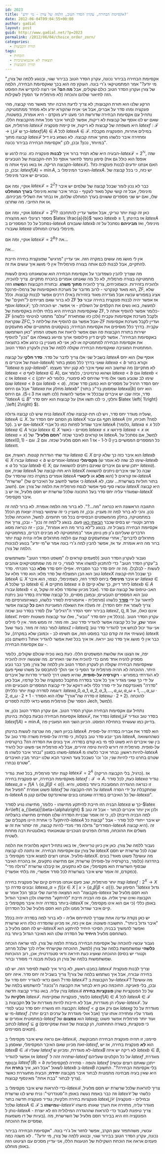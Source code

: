 ```yaml
---
id: 2023
title: 'אקסיומת הבחירה, עקרון הסדר הטוב, הלמה של צורן - מי יודע?'
date: 2012-06-04T09:04:55+00:00
author: gadial
layout: post
guid: http://www.gadial.net/?p=2023
permalink: /2012/06/04/choice_order_zorn/
categories:
  - תורת הקבוצות
tags:
  - הוכחות
  - תוצאות לא אינטואיטיביות
  - תורת הקבוצות
---
```

"אקסיומת הבחירה בבירור נכונה, עקרון הסדר הטוב בבירור שגוי, ובנוגע ללמה של צורן, מי יודע?" אמר המתמטיקאי ג'רי בונה. העוקץ פה הוא בכך שאקסיומת הבחירה, הלמה של צורן ועקרון הסדר הטוב כולם שקולים, אבל **מה הם**? אני רוצה להקדיש את הפוסט הזה לתיאור שלהם והוכחה (לא פורמלית עד הסוף) לשקילות.

הרקע שלנו הוא תורת הקבוצות; לא צריך לדעת הרבה יותר מאשר מהי קבוצה, מהי פונקציה ומהו סדר על אברים, אבל אני אניח שהקורא יודע ולא מפחד ממתמטיקה. נתחיל עם אקסיומת הבחירה שדורשת הכי מעט ידע מוקדם - היא אומרת, בפשטות, שאם יש לנו אוסף של קבוצות לא ריקות, אפשר לבחור איבר מכל אחת מהקבוצות הללו. פורמלית, אם $latex \mathcal{F}$ היא משפחה של קבוצות לא ריקות, אז קיימת פונקציה $latex f:\mathcal{F}\to\bigcup\mathcal{F}$ כך ש-$latex f\left(A\right)\in A$ לכל $latex A\in\mathcal{F}$. במילים אחרות, הפונקציה מקבלת קבוצה מתוך $latex \mathcal{F}$ ומחזירה איבר כלשהו מתוך אותה קבוצה. לא נשמע ביג דיל במיוחד, נכון? ובכן, לכן "אקסיומת הבחירה בבירור נכונה".

הבעיה היא שלא תמיד ברור איך **לבנות** פונקציה כזו. נניח לרגע ש-$latex \mathcal{F}=2^{\mathbb{N}}$, שזה סימון נחמד לתיאור אוסף כל תת-הקבוצות של הטבעיים (אופס! הוא כולל גם את הקבוצה הריקה. אז בואו נעיף אותה מ-$latex \mathcal{F}$). האם אנחנו יודעים לבנות פונקציה כזו? ובכן, כן: $latex f\left(A\right)=\min A$, האיבר המינימלי ב-$latex A$. יש כזה, כי בכל קבוצה של טבעיים יש איבר מינימלי.

אוקיי, ומה אם $latex \mathcal{F}=2^{\mathbb{Z}}$? כבר לא נכון לומר שבכל קבוצה של שלמים יש איבר מינימלי, אבל זה קושי שקל מאוד לעקוף - נבחר איבר שהוא מינימלי **בערך המוחלט** שלו, ואם יש שני מספרים ששווים בערך המוחלט שלהם, אז נבחר את השלילי מביניהם. או את החיובי. מה שתרצו.

אוקיי, ומה אם $latex \mathcal{F}=2^{\mathbb{Q}}$? כאן זה קצת יותר טריקי, אבל אפשר עדיין להתחכם: מספר רציונלי הוא מהצורה $latex \frac{a}{b}$ כאשר $latex b\ge1$, אז בהינתן $latex A$ נסתכל על כל המספרים ב-$latex A$ שעבורם $latex b$ מינימלי, ואז **מביניהם** נסתכל על זה שעבורו $latex a$ מינימלי בערכו המוחלט.

אוקיי, ומה אם $latex \mathcal{F}=2^{\mathbb{R}}$? אה&#8230;

אה&#8230;

אין לי מושג מה עושים במקרה הזה. אני עדיין "מרגיש" שפונקצית בחירה חייבת להתקיים, אבל לבנות לכם אותה בצורה פורמלית? אין לי מושג איך עושים את זה.

מה שצריך להבין כשמדובר על אקסיומת הבחירה הוא שכשאנחנו באים לעשות מתמטיקה בצורה פורמלית, לא כל מה שאנחנו אומרים בהכרח מתקיים. צריך להוכיח, ולהוכיח בזהירות. וכשמוכיחים, צריך להוכיח **מתוך משהו**. ובתורת הקבוצות ה**משהו** הזה הוא מאוד קונקרטי - לרוב מדובר על מערכת האקסיומות של צרמלו-פרנקל, ZF, שלא אציג במפורש עכשיו אבל מגדירה מאוד בזהירות באילו דרכים אפשר לבנות קבוצות. וכלל לא ברור שאם מצייתים ל"חוקים" של ZF אז אפשר יהיה לבנות פונקצית בחירה עבור **כל** אוסף $latex \mathcal{F}$; למעשה, בואו נשים את הקלפים על השולחן - אי אפשר. יש הוכחה לכך שאקסיומות הבחירה היא בלתי תלויה באקסיומות של ZF, כלומר אפשר להוסיף אותה ל-ZF ולקבל מערכת אקסיומות עקבית (ולכן כזו שמתארת "עולם" מתמטי לגיטימי כלשהו) שנקראת ZFC, אבל אפשר גם להוסיף את שלילתה ל-ZF ועדיין לקבל מערכת אקסיומות עקבית. בדרך כלל מוסיפים את אקסיומת הבחירה; בטקסטים מתמטיים שלא מתעסקים ישירות בתורת הקבוצות פה ושם אפשר לראות את משפט המחץ "כאן השתמשנו באקסיומת הבחירה". אפשר לקיים דיון פילוסופי ארוך ומייגע בשאלה אם "נכון" להוסיף את אקסיומת הבחירה למתמטיקה או לא; אני לא מעוניין בו כרגע אלא בתוצאה המתמטית המגניבה שאקסיומת הבחירה שקולה ללמה של צורן ולעקרון הסדר הטוב.

בשביל שני אלו צריך לדבר על סדר. **סדר חלקי** על קבוצה $latex A$ הוא יחס (אוסף של זוגות של איברים מ-$latex A$) שאני בדרך כלל מסמן בתור $latex a<b$ וקורא בתור "$latex a$ קטן מ-$latex b$". מה שחשוב הוא שאף איבר לא קטן יותר מעצמו (לא מתקיים $latex a<a$ לאף $latex a\in A$), ושהוא טרנזיטיבי, כלומר אם $latex a<b$ וגם $latex b<c$ אז $latex a<c$ (שימו לב שנובע משני אלו מייד שהיחס לא סימטרי, כלומר לא ייתכן שגם $latex a<b$ וגם $latex b<a$). יחס הסדר הרגיל על מספרים הוא כמובן סדר שכזה, אבל גם היחס "$latex a$ מחלק את $latex b$" (שמסומן בד"כ בתור $latex a|b$) הוא יחס סדר, וכזה שבו יש איברים שבכלל אי אפשר להשוות (לכו תשוו את 3 ו-5). גם היחס "$latex A\subseteq B$" על קבוצות הוא יחס סדר (וחלקי, כי לכו תשוו את $latex \left\{ 1\right\} ,\left\{ 2\right\} $).

נניח שיש לנו קבוצה גדולה $latex X$ שעליה מוגדר יחס סדר, ויש לנו תת-קבוצה שלה, $latex A\subseteq X$. מן הסתם יחס הסדר על $latex X$ תקף גם עבור $latex A$ (למה? תוכיחו, זה קל). אם יש ב-$latex X$ איבר שגדול לפחות כמו כל אברי $latex A$ (כלומר, $latex a\le x$ לכל $latex a\in A$ עבור $latex x\in X$ מסויים - כאשר $latex a\le x$ פירושו $latex a<x$ או $latex a=x$) אז קוראים לאיבר שכזה "**חסם מלעיל**" של $latex A$. למשל, אם נסתכל על $latex \left(0,1\right)$ - כל המספרים הממשיים בין 0 ל-1 - אז 1 הוא חסם מלעיל שכזה. וגם 2. וגם $latex \pi$.

עוד שתי הגדרות קטנות. ראשית, אם $latex a\in X$ הוא איבר כזה כך שלא קיים $latex b\in X$ עבורו $latex a<b$ אומרים ש-$latex a$ **מקסימלי** (שימו לב שזה לא אומר ש-$latex b\le a$ עבור כל $latex b\in X$; ייתכן שיש גם איברים שאינם ניתנים להשוואה עם $latex a$). שנית, אם $latex A$ היא תת-קבוצה של $latex X$ שבה כל שני איברים ניתנים להשוואה (אומרים במקרה כזה שהסדר על $latex A$ הוא **מלא** או **לינארי**) אז קוראים ל-$latex A$ "שרשרת" (כי אפשר לחשוב על האיברים של $latex A$ בתור חוליות בשרשרת&#8230; עזבו, לא חשוב). עכשיו סוף סוף אפשר לנסח פורמלית את הלמה של צורן: אם $latex X$ היא קבוצה שמוגדר עליה יחס סדר בעל התכונה שלכל שרשרת יש חסם מלעיל, אז יש ב-$latex X$ איבר מקסימלי.

התגובה הראשונה היא כנראה "מה&#8230;?". לא ברור מה הלמה אומרת. לא ברור למה זה נכון. והכי לא ברור למה זה מעניין. ובכן, זה מעניין כי זה שימושי בצורה יוצאת מן הכלל במתמטיקה, בחלק מהמשפטים הבסיסיים בכל מני תחומים. למשל, ההוכחה שלכל מרחב וקטורי יש בסיס שכבר [הבאתי כאן](http://www.gadial.net/2007/07/09/nonconstructive_proofs_vector_space_basis/) פעם. בנוגע ל"למה זה נכון" - ובכן, צריך את אקסיומת הבחירה בשביל זה. בנוגע ל"לא ברור מה היא אומרת", ובכן - זה כנראה מסוג הדברים שעליהם ג'ון פון נוימן אמר "במתמטיקה לא מבינים דברים, במתמטיקה מתרגלים לדברים"; אחרי שמתעסקים קצת עם הלמה מתרגלים אליה ונהיה קצת יותר ברור מה היא אומרת. עד אז, אפשר להבין למה ג'רי בונה אמר ש"מי יודע" בנוגע לנכונות הלמה של צורן.

נעבור לעקרון הסדר הטוב (לפעמים קוראים לו "משפט הסדר הטוב" ומשתמשים ב"עקרון הסדר הטוב" כדי להתכוון למשהו אחר לגמרי, כי זה מה שמתמטיקאים אוהבים לעשות - לבלבל). מה זה יחס סדר כבר הסברתי. אפילו יחס סדר **מלא** כבר הזכרתי. סדר טוב הוא הבן המוצלח של סדר מלא: הוא סדר מלא על $latex X$ כך שבכל תת-קבוצה $latex A\subseteq X$ יש איבר **מינימלי** ביחס לסדר הזה, כשמינימלי, כצפוי, הוא איבר $latex a\in A$ כך שלכל $latex b\in A$ מתקיים $latex a\le b$ (ליתר דיוק, כך שלא קיים $latex b\in A$ עבורו $latex b<a$, אבל מכיוון שהסדר מלא זה שקול). האב-טיפוס של קבוצה עם סדר טוב הוא המספרים הטבעיים; ובמובן מסויים, כל קבוצה שסדורה בסדר טוב ניתנת לתיאור על ידי **[סודר](http://www.gadial.net/2011/05/30/ordinals_formal_definitions/)** כלשהו (פורמלית - איזומורפית לסודר כלשהו, כשאיזומורפיזם פה צריך לשמר את יחס הסדר). זה מעלה את השאלה המעניינת האם **כל** קבוצה אפשר לסדר בסדר טוב שכזה (בבירור יחסי הסדר ה"רגילים" על $latex \mathbb{Z},\mathbb{Q},\mathbb{R}$ אינם כאלו, ועל $latex \mathbb{C}$ בכלל אין יחס סדר "טבעי", ואלו עוד קבוצות פשוטות יחסית). עקרון הסדר הטוב אומר ש**כן**, על כל קבוצה אפשר להגדיר סדר טוב. וזה מוזר. זה ממש מוזר. אין לי מילים לומר כמה זה מוזר. בעוד שעל $latex \mathbb{Z}$ ו-$latex \mathbb{Q}$ אני עוד יכול לנחש איך להגדיר סדר טוב (ועשיתי את זה קודם כבר בפוסט הזה, אם תשימו לב - וכמובן שלא במקרה), על $latex \mathbb{R}$ כבר אין לי מושג איך סדר טוב ייראה. אז איך בכל זאת אפשר להגדיר אותו? ניחשתם נכון - עם אקסיומת הבחירה.

יפה, אז הצגנו את שלושת המשפטים הללו. כעת בואו נוכיח שכולם שקולים, כלומר מספיק להניח אחד מהם כדי להוכיח את שני האחרים. מה שנעשה יהיה להוכיח שאקסיומת הבחירה שקולה הן לעקרון הסדר הטוב והן ללמה של צורן; מכך כבר נובע היתר. ההוכחה לא תהיה פורמלית עד הסוף כי אני הולך להתבסס על משהו שאף פעם לא הגדרתי במפורש - **רקורסיה על-סופית**, שהיא פשוט דרך להגדיר סדרות של איברים על ידי כך שאני מגדיר איך כל איבר בסדרה מתקבל כפונקציה של כל קודמיו, אבל כאן "סדרה" מאונדקסת על ידי סודר כללי ולאו דווקא על ידי קבוצת המספרים הטבעיים וזהו (דוגמה לסדרה קצת יותר כללית: $latex a\_{0},a\_{1},a\_{2},a\_{3},\dots,a\_{\omega},a\_{\omega+1},\dots,a\_{\omega\cdot2},a\_{\omega\cdot2+1}$ - זו סדרה שה"אורך" שלה הוא הסודר $latex \omega\cdot2+2$). להוכחה פורמלית ממש כדאי ללכת לספרים (הספר של Jech, למשל).

נתחיל עם אקסיומת הבחירה ועקרון הסדר הטוב. אם עקרון הסדר הטוב נכון, אז אקסיומת הבחירה נובעת בקלות: בהינתן $latex \mathcal{F}$, נסדר את $latex \bigcup\mathcal{F}$ בסדר טוב ונגדיר $latex f\left(A\right)=\min A$, בדיוק כמו שעשיתי בתחילת הפוסט. הכיוון השני הוא המעניין פה.

בכיוון השני, מה שנרצה לעשות בהינתן $latex A$ הוא לסדר את אבריה בסדרה על-סופית. מכך ינבע סדר טוב בקלות, כי סדרה על-סופית משרה סדר טוב על $latex A$, כשההשוואה בין שני איברים היא פשוט לפי מי בא קודם בסדרה. איך בונים את הסדרה הזו? ברקורסיה על-סופית. פורמלית זה דורש להיות טיפה זהירים, אבל לא פורמלית אני פשוט יכול להגיד משהו בסגנון "נבחר איבר כלשהו מ-$latex A$ להיות ראשון; נבחר איבר כלשהו מ-$latex A$ שטרם בחרנו כדי להיות שני; וכו' וכו' כשבכל צעד האיבר הבא שלנו ייבחר מבין האיברים שטרם נבחרו".

קצת יותר פורמלית, בכל זאת: נגדיר $latex \mathcal{F}=2^{A}$ (כרגיל, בלי הקבוצה הריקה). אז מאקסיומת הבחירה, יש פונקצית בחירה $latex f:\mathcal{F}\to A$. כעת, לכל סודר $latex \alpha$ נגדיר $latex a\_{\alpha}=f\left(A\backslash\left\{ a\_{\beta}|\beta<\alpha\right\} \right)$. זו כנראה ההגדרה המסובכת ביותר בפוסט, והיא פשוט אומרת "תפעיל את $latex f$ על תת-הקבוצה של $latex A$ שמתקבלת על ידי הסרה מ-$latex A$ של כל האיברים בסדרה שאנחנו בונים שהאינדקס שלהם קטן מ-$latex \alpha$".

הבניה הזו חייבת להיתקע מתישהו - כלומר, מתישהו נגיע לסודר $latex \alpha$ כך ש-$latex A=\left\{ a_{\beta}|\beta<\alpha\right\} $ ולכן אין יותר איברים לבחור - אבל זה טוב לנו, כי זה אומר שבניית הסדרה שלנו תסתיים מתישהו בהצלחה (למה הבניה חייבת להיתקע? כי אחרת היינו מקבלים שב-$latex A$ יש איבר ייחודי לכל סודר - אבל "קבוצת כל הסודרים" גדולה מדי מכדי להיות קבוצה, וזה יסתור את זה ש-$latex A$ היא קבוצה). זה משלים את ההוכחה, מודולו הפרטים הטכניים שטאטאתי באלגנטיות רבה מתחת לשטיח.

נעבור ללמה של צורן. כאן אין כיוון טריוויאלי, אז בואו נתחיל דווקא מלהוכיח את הלמה של צורן עם אקסיומת הבחירה. אז נתונה לנו קבוצה $latex X$ שבה לכל שרשרת יש חסם מלעיל. אנחנו רוצים למצוא איבר מקסימלי ב-$latex X$. מה עושים? פשוט מאוד! בונים בהדרגה (כלומר, ברקורסיה על-סופית) שרשרת; אם מתישהו נתקעים, אז בהכרח האיבר שבסוף השרשרת הוא מקסימלי; אם לא נתקעים, אז קיבלנו שרשרת "גדולה מדי" (כמקודם, זה אומר שיש איבר בשרשרת לכל סודר אפשרי, וזה בלתי אפשרי).

קצת יותר פורמלית, שוב פעם אנחנו מניחים קיום של פונקצית בחירה $latex f:2^{X}\to X$ ובונים סדרה כך: $latex a\_{\alpha}=f\left(\left\{ x\in X\ |\ x>\left\{ a\_{\beta}|\beta<\alpha\right\} \right\} \right)$. הסימון של "$latex x$ גדול מקבוצה" הוא המצאה פרועה שלי ובסך הכל אומר ש-$latex x$ הוא חסם מלעיל של הקבוצה ואינו שייך אליה. גם פה הבניה חייבת "להיתקע" מתישהו ולכן האיבר הגדול ביותר בסדרה יהיה איבר מקסימלי ב-$latex X$ באופן כללי (כי אם הוא אינו מקסימלי, אז קיים איבר שגדול ממנו ולכן הוא חסם מלעיל של כל הסדרה).

יש כאן נקודה עדינה אחת שצריך להתייחס אליה - לא ברור למה בסדרה יהיה בכלל "איבר גדול ביותר". התשובה פשוטה: אם אין כזה, אז מכיוון שהסדרה כולה היא שרשרת יש לה חסם מלעיל ב-$latex X$ ואפשר להמשיך בבניה; הסיכוי היחיד להיתקע הוא כשהחסם מלעיל **היחיד** של הסדרה שלנו הוא האיבר הגדול ביותר בה.

נעבור עכשיו להוכחה של אקסיומת הבחירה בעזרת הלמה של צורן. למי שראה הוכחה **כלשהי** שמשתמשת בלמה של צורן (למשל, ההוכחה שקישרתי אליה לכך שלכל מרחב וקטורי יש בסיס) ההוכחה שאציג כעת תיראה ודאי סטנדרטית; אכן, רוב ההוכחות שמשתמשות בלמה של צורן הן בעלות מבנה די מסודר וברור.

במבט ראשון, לא ברור איך לגשת לסיפור הזה. יש לנו $latex \mathcal{F}$ וצריך לבנות פונקצית בחירה עבורה, אבל איך נשתמש בלמה של צורן? צריך בשביל זה יחס סדר. איזה יחס סדר? האם כדאי להגדיר יחס סדר על $latex \mathcal{F}$? על הקבוצות ב-$latex \mathcal{F}$? מה עושים? ובכן, בלי פאניקה. החוכמה כאן היא לבחור את הקבוצה ה"נכונה" להשתמש בלמה של צורן עליה. בואו נגדיר קבוצה חדשה $latex \mathcal{B}$ של כל הפונקציות שהן **פונקציות בחירה חלקיות** על $latex \mathcal{F}$. כלומר, פונקציות שמקיימות $latex f\left(A\right)\in A$ לכל $latex A\in\mathcal{F}$ שעליו הן מוגדרות, אבל לא חייבות להיות מוגדרות על **כל** הקבוצות ב-$latex \mathcal{F}$. על הקבוצה הזו מושרה יחס סדר טבעי למדי: $latex f<g$ אם ורק אם $latex g$ מוגדרת על כל מי ש-$latex f$ מוגדר עליו ומחזירה אותו ערך (אבל אולי מוגדרת על ערכים רבים יותר). במתמטית אומרים ש-$latex f$ הוא **צמצום** של $latex g$; ועוד יותר פורמלית אפשר פשוט לכתוב $latex f\subseteq g$ (כי פונקציות, בשורה התחתונה, הן קבוצות של זוגות שמקיימים תנאים מסויימים).

אם נראה שיש איבר מקסימלי ב-$latex \mathcal{B}$, סיימנו; זו תהיה פונקצית הבחירה המבוקשת. זאת מכיוון שאם האיבר המקסימלי, שאסמן ב-$latex f$, הוא **לא** פונקצית בחירה, אז יש $latex B\in\mathcal{B}$ שעליו $latex f$ לא מוגדרת, ומכיוון ש-$latex B$ לא ריקה יש איזה $latex b\in B$, אז אפשר להגדיר $latex f^{\prime}$ שתהיה זהה ל-$latex f$ על כל הקלטים שעליהם $latex f$ מוגדרת, ובנוסף $latex f^{\prime}\left(B\right)=b$ והופה - סתירה למקסימליות $latex f$ (ייתכן שאתם רוצים עכשיו לשאול "אבל רגע, איך **בחרת** את $latex b$ ב-$latex B$ בלי אקסיומת הבחירה?". התשובה היא שאין בעיה מבחינה מתמטית לבחור איבר מקבוצה **יחידה**; הבעיה מתעוררת כאשר צריך לבחור "בבת אחת" מאינסוף קבוצות).

כדי להראות שיש איבר מקסימלי ב-$latex \mathcal{B}$ צריך להראות שלכל שרשרת יש חסם מלעיל, וזה כבר באמת נעשה באופן ה"סטנדרטי": נניח שיש לנו שרשרת $latex \mathcal{C}$ כלשהי של פונקציות בחירה חלקיות; נגדיר פונקציה חדשה בתור $latex \bigcup\mathcal{C}$ (ובמילים - פונקציה שלכל $latex A\in\mathcal{F}$ ש**מישהו** ב-$latex \mathcal{C}$ מוגדר עליה, מחזירה את הערך שאותו מישהו נותן ל-$latex A$ - צריך טיפונת לעבוד כדי להראות שההגדרה המילולית הזו לא יוצרת בעיות של דו משמעות). הפונקציה הזו היא בבירור חסם מלעיל של השרשרת, מה שמסיים את ההוכחה.

עכשיו, משהתפזר עשן הקרב, אפשר לחזור אל ג'רי בונה. "אקסיומת הבחירה בבירור נכונה, עקרון הסדר הטוב בבירור שגוי, ובנוגע ללמה של צורן, מי יודע?" . לא משנה כמה פעמים אראה את הוכחת השקילות של הטענות הללו, אני עדיין מסכים עם הציטוט הזה באופן מוחלט.